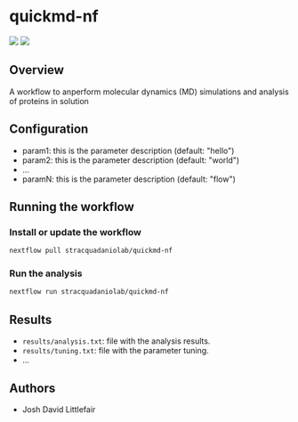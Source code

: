# quickmd-nf

![](https://img.shields.io/badge/current_version-0.0.4-blue)
![](https://github.com/stracquadaniolab/quickmd-nf/workflows/build/badge.svg)
## Overview
A workflow to anperform molecular dynamics (MD) simulations and analysis of proteins in solution

## Configuration

- param1: this is the parameter description (default: "hello")
- param2: this is the parameter description (default: "world")
- ...
- paramN: this is the parameter description (default: "flow")

## Running the workflow

### Install or update the workflow

```bash
nextflow pull stracquadaniolab/quickmd-nf
```

### Run the analysis

```bash
nextflow run stracquadaniolab/quickmd-nf
```

## Results

- `results/analysis.txt`: file with the analysis results.
- `results/tuning.txt`: file with the parameter tuning.
- ...

## Authors

- Josh David Littlefair

